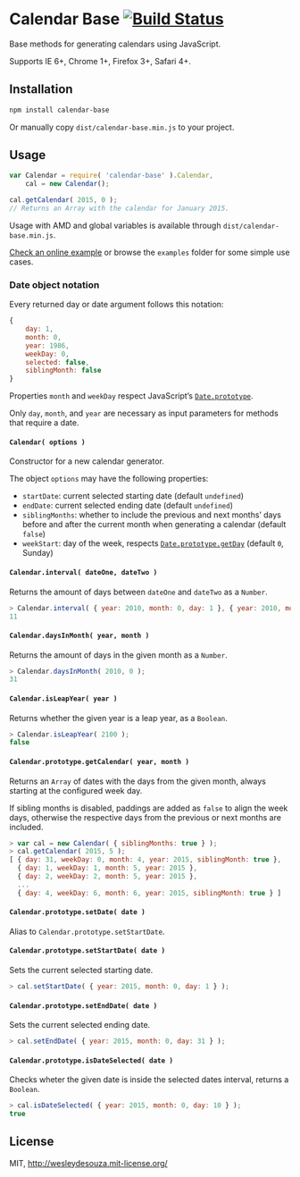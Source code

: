 # Calendar Base [![Build Status](https://travis-ci.org/WesleydeSouza/calendar-base.svg?branch=master)](https://travis-ci.org/WesleydeSouza/calendar-base)

Base methods for generating calendars using JavaScript.

Supports IE 6+, Chrome 1+, Firefox 3+, Safari 4+.


## Installation

```bash
npm install calendar-base
```

Or manually copy `dist/calendar-base.min.js` to your project.


## Usage
```js
var Calendar = require( 'calendar-base' ).Calendar,
    cal = new Calendar();

cal.getCalendar( 2015, 0 );
// Returns an Array with the calendar for January 2015.
```

Usage with AMD and global variables is available through `dist/calendar-base.min.js`.

[Check an online example](https://tonicdev.com/npm/calendar-base) or browse the `examples` folder for some simple use cases.


### Date object notation

Every returned day or date argument follows this notation:
```js
{
    day: 1,
    month: 0,
    year: 1986,
    weekDay: 0,
    selected: false,
    siblingMonth: false
}
```

Properties `month` and `weekDay` respect JavaScript’s [`Date.prototype`](https://developer.mozilla.org/en-US/docs/Web/JavaScript/Reference/Global_Objects/Date/prototype).

Only `day`, `month`, and `year` are necessary as input parameters for methods that require a date.


#### `Calendar( options )`

Constructor for a new calendar generator.

The object `options` may have the following properties:

* `startDate`: current selected starting date (default `undefined`)
* `endDate`: current selected ending date (default `undefined`)
* `siblingMonths`: whether to include the previous and next months’ days before and after the current month when generating a calendar (default `false`)
* `weekStart`: day of the week, respects [`Date.prototype.getDay`](https://developer.mozilla.org/en-US/docs/Web/JavaScript/Reference/Global_Objects/Date/getDay) (default `0`, Sunday)


#### `Calendar.interval( dateOne, dateTwo )`

Returns the amount of days between `dateOne` and `dateTwo` as a `Number`.

```js
> Calendar.interval( { year: 2010, month: 0, day: 1 }, { year: 2010, month: 0, day: 10 } );
11
```


#### `Calendar.daysInMonth( year, month )`

Returns the amount of days in the given month as a `Number`.

```js
> Calendar.daysInMonth( 2010, 0 );
31
```


#### `Calendar.isLeapYear( year )`

Returns whether the given year is a leap year, as a `Boolean`.

```js
> Calendar.isLeapYear( 2100 );
false
```


#### `Calendar.prototype.getCalendar( year, month )`

Returns an `Array` of dates with the days from the given month, always starting at the configured week day.

If sibling months is disabled, paddings are added as `false` to align the week days, otherwise the respective days from the previous or next months are included.

```js
> var cal = new Calendar( { siblingMonths: true } );
> cal.getCalendar( 2015, 5 );
[ { day: 31, weekDay: 0, month: 4, year: 2015, siblingMonth: true },
  { day: 1, weekDay: 1, month: 5, year: 2015 },
  { day: 2, weekDay: 2, month: 5, year: 2015 },
  ...
  { day: 4, weekDay: 6, month: 6, year: 2015, siblingMonth: true } ]
```


#### `Calendar.prototype.setDate( date )`

Alias to `Calendar.prototype.setStartDate`.


#### `Calendar.prototype.setStartDate( date )`

Sets the current selected starting date.

```js
> cal.setStartDate( { year: 2015, month: 0, day: 1 } );
```


#### `Calendar.prototype.setEndDate( date )`

Sets the current selected ending date.

```js
> cal.setEndDate( { year: 2015, month: 0, day: 31 } );
```


#### `Calendar.prototype.isDateSelected( date )`

Checks wheter the given date is inside the selected dates interval, returns a `Boolean`.

```js
> cal.isDateSelected( { year: 2015, month: 0, day: 10 } );
true
```


## License

MIT, http://wesleydesouza.mit-license.org/
